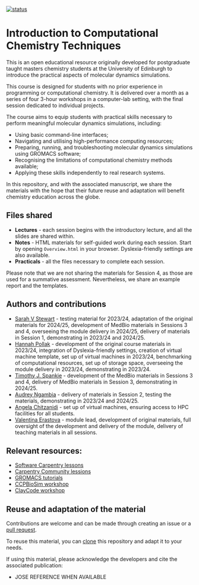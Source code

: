 [![status](https://jose.theoj.org/papers/203c19913b1c1d8801a559c0eada14d1/status.svg)](https://jose.theoj.org/papers/203c19913b1c1d8801a559c0eada14d1)

# Introduction to Computational Chemistry Techniques

This is an open educational resource originally developed for postgraduate taught masters chemistry students at the University of Edinburgh to introduce the practical aspects of molecular dynamics simulations.

This course is designed for students with no prior experience in programming or computational chemistry. It is delivered over a month as a series of four 3-hour workshops in a computer-lab setting, with the final session dedicated to individual projects.

The course aims to equip students with practical skills necessary to perform meaningful molecular dynamics simulations, including: 

* Using basic command-line interfaces;
* Navigating and utilising high-performance computing resources;
* Preparing, running, and troubleshooting molecular dynamics simulations using GROMACS software;
* Recognising the limitations of computational chemistry methods available;
* Applying these skills independently to real research systems.

In this repository, and with the associated manuscript, we share the materials with the hope that their future reuse and adaptation will benefit chemistry education across the globe.



## Files shared

* **Lectures** - each session begins with the introductory lecture, and all the slides are shared within. 
* **Notes** - HTML materials for self-guided work during each session. Start by opening `Overview.html` in your browser. Dyslexia-friendly settings are also available. 
* **Practicals** - all the files necessary to complete each session. 

Please note that we are not sharing the materials for Session 4, as those are used for a summative assessment. Nevertheless, we share an example report and the templates.



## Authors and contributions

* [Sarah V Stewart](https://github.com/sarahvs99) - testing material for 2023/24, adaptation of the original materials for 2024/25, development of MedBio materials in Sessions 3 and 4, overseeing the module delivery in 2024/25, delivery of materials in Session 1, demonstrating in 2023/24 and 2024/25.
* [Hannah Pollak](https://github.com/hp115) - development of the original course materials in 2023/24, integration of Dyslexia-friendly settings, creation of virtual machine template, set up of virtual machines in 2023/24, benchmarking of computational resources, set up of storage space, overseeing the module delivery in 2023/24, demonstrating in 2023/24.
* [Timothy J. Spankie](https://github.com/tspankie) - development of the MedBio materials in Sessions 3 and 4, delivery of MedBio materials in Session 3, demonstrating in 2024/25.
* [Audrey Ngambia](https://github.com/s2242277) - delivery of materials in Session 2, testing the materials, demonstrating in 2023/24 and 2024/25.
* [Angela Chitzanidi](https://github.com/achitzan) - set up of virtual machines, ensuring access to HPC facilities for all students.
* [Valentina Erastova](https://github.com/punkpony) -  module lead, development of original materials, full oversight of the development and delivery of the module, delivery of teaching materials in all sessions.
 


## Relevant resources:

- [Software Carpentry lessons](https://software-carpentry.org/lessons/)
- [Carpentry Community lessions](https://carpentries.org/lesson-development/community-lessons/)
- [GROMACS tutorials](https://tutorials.gromacs.org)
- [CCPBioSim workshop](https://github.com/CCPBioSim/BioSim-analysis-workshop)
- [ClayCode workshop](https://github.com/Erastova-group/ClayCode-workshop)


## Reuse and adaptation of the material

Contributions are welcome and can be made through creating an issue or a [pull request](https://docs.github.com/en/get-started/quickstart/contributing-to-projects).

To reuse this material, you can [clone](https://docs.github.com/en/repositories/creating-and-managing-repositories/cloning-a-repository) this repository and adapt it to your needs.

If using this material, please acknowledge the developers and cite the associated publication:

- JOSE REFERENCE WHEN AVAILABLE
